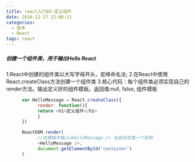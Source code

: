 ```yaml
---
title: react入门03-定义组件
date: 2016-12-17 22:06:11
categories: 
  - 技术
  - React
tags: react
---
```


##### 创建一个组件类，用于输出Hello React

1.React中创建的组件类以大写字母开头，驼峰命名法;
2.在React中使用React.createClass方法创建一个组件类
3.核心代码：每个组件类必须实现自己的render方法。输出定义好的组件模板。返回值:null, false, 组件模板
<!--more-->  

```javascript
      var HelloMessage = React.createClass({
            render: function(){
            return <h1>定义组件</h1>
            }
      })

      ReactDOM.render(
            //在模板中插入<HelloMessage /> 会自动生成一个实例
            <HelloMessage />,
            document.getElementById('container')
      )
```

 